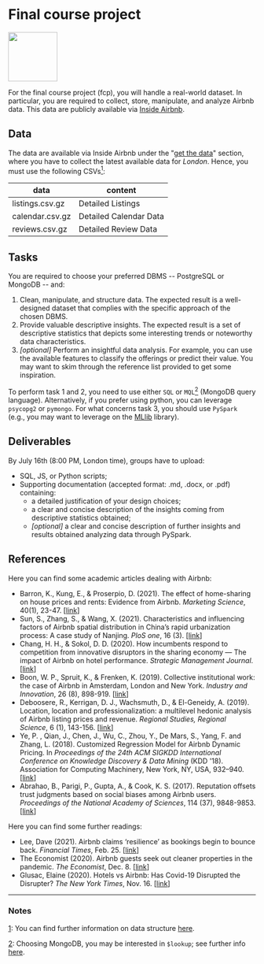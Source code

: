 # Final course project

<img src='https://upload.wikimedia.org/wikipedia/commons/6/69/Airbnb_Logo_Bélo.svg' width=100>

For the final course project (fcp), you will handle a real-world dataset. In
particular, you are required to collect, store, manipulate, and analyze
Airbnb data. This data are publicly available via [Inside Airbnb](http://insideairbnb.com/about.html).

## Data

The data are available via Inside
Airbnb under the "[get the data](http://insideairbnb.com/get-the-data.html)" 
section, where you have to collect the latest available
data for _London_. Hence, you must use the following CSVs<a href="#note1" id="note1ref"><sup>1</sup></a>:


| data            | content                |
|-----------------|------------------------|
| listings.csv.gz | Detailed Listings      |
| calendar.csv.gz | Detailed Calendar Data |
| reviews.csv.gz  | Detailed Review Data   |


## Tasks

You are required to choose your preferred DBMS -- PostgreSQL or MongoDB -- and:

1. Clean, manipulate, and structure data. The expected result is a well-designed dataset that
   complies with the specific approach of the chosen DBMS. 
2. Provide valuable descriptive insights. The expected result is a set of descriptive statistics that
   depicts some interesting trends or noteworthy data characteristics.
3. _[optional]_ Perform an insightful data analysis. For example, you can use the available features
   to classify the offerings or predict their value. You may want to skim through the reference 
   list provided to get some inspiration.

To perform task 1 and 2, you need to use either `SQL` or `MQL`<a href="#note2" id="note2ref"><sup>2</sup></a> (MongoDB query language). 
Alternatively, if you prefer using python, you can leverage `psycopg2` or `pymongo`.
For what concerns task 3, you should use `PySpark` (e.g., you may want to leverage on the
[MLlib](https://spark.apache.org/docs/latest/api/python/reference/pyspark.ml.html) library).

## Deliverables

By July 16th (8:00 PM, London time), groups have to upload:

* SQL, JS, or Python scripts;
* Supporting documentation (accepted format: .md, .docx, or .pdf) containing:
  * a detailed justification of your design choices;
  * a clear and concise description of the insights coming from descriptive
      statistics obtained;
  * _[optional]_ a clear and concise description of further insights and results obtained 
      analyzing data through PySpark. 

## References

Here you can find some academic articles dealing with Airbnb:

* Barron, K., Kung, E., & Proserpio, D. (2021). The effect of home-sharing on house prices and rents: Evidence from Airbnb. _Marketing Science_, 40(1), 23-47. [[link](https://pubsonline.informs.org/doi/pdf/10.1287/mksc.2020.1227?casa_token=NOXeKdG2b0EAAAAA:2JXhlKCcI_hhQ8t2LWmoyBmeblVO3jrvQLAyzaJCrjSarw4I9lc5J6i-rPzQXNGkigDF8Vb0FQ)]
* Sun, S., Zhang, S., & Wang, X. (2021). Characteristics and influencing factors of Airbnb spatial distribution in China’s rapid urbanization process: A case study of Nanjing. _PloS one_, 16 (3). [[link](https://journals.plos.org/plosone/article?id=10.1371/journal.pone.0248647)]
* Chang, H. H., & Sokol, D. D. (2020). How incumbents respond to competition from innovative disruptors in the sharing economy — The impact of Airbnb on hotel performance. _Strategic Management Journal_. [[link](https://onlinelibrary.wiley.com/doi/abs/10.1002/smj.3201)]
* Boon, W. P., Spruit, K., & Frenken, K. (2019). Collective institutional work: the case of Airbnb in Amsterdam, London and New York. _Industry and Innovation_, 26 (8), 898-919. [[link](https://www.tandfonline.com/doi/pdf/10.1080/13662716.2019.1633279)]
* Deboosere, R., Kerrigan, D. J., Wachsmuth, D., & El-Geneidy, A. (2019). Location, location and professionalization: a multilevel hedonic analysis of Airbnb listing prices and revenue. _Regional Studies, Regional Science_, 6 (1), 143-156. [[link](https://www.tandfonline.com/doi/pdf/10.1080/21681376.2019.1592699)]
* Ye, P. , Qian, J., Chen, J., Wu, C., Zhou, Y., De Mars, S.,  Yang, F. and Zhang, L. (2018). Customized Regression Model for Airbnb Dynamic Pricing. In _Proceedings of the 24th ACM SIGKDD International Conference on Knowledge Discovery & Data Mining_ (KDD '18). Association for Computing Machinery, New York, NY, USA, 932–940. [[link](https://dl.acm.org/doi/pdf/10.1145/3219819.3219830)]
* Abrahao, B., Parigi, P., Gupta, A., & Cook, K. S. (2017). Reputation offsets trust judgments based on social biases among Airbnb users. _Proceedings of the National Academy of Sciences_, 114 (37), 9848-9853. [[link](https://www.pnas.org/content/114/37/9848.full)]

Here you can find some further readings:

* Lee, Dave (2021). Airbnb claims ‘resilience’ as bookings begin to bounce back. _Financial Times_, Feb. 25. [[link](https://www.ft.com/content/a64fe523-4415-4002-8f1d-7ae95c352fb0)]
* The Economist (2020). Airbnb guests seek out cleaner properties in the pandemic. _The Economist_, Dec. 8. [[link](https://www.economist.com/graphic-detail/2020/12/08/airbnb-guests-seek-out-cleaner-properties-in-the-pandemic)]
* Glusac, Elaine (2020). Hotels vs Airbnb: Has Covid-19 Disrupted the Disrupter? _The New York Times_, Nov. 16. [[link](https://www.nytimes.com/2020/05/14/travel/hotels-versus-airbnb-pandemic.html)]

------------------------------------------------------------------------------------------------------------------------
    
### Notes

<a id="note1" href="#note1ref">1</a>: You can find further information on data structure [here](https://docs.google.com/spreadsheets/d/1iWCNJcSutYqpULSQHlNyGInUvHg2BoUGoNRIGa6Szc4/edit#gid=982310896).

<a id="note2" href="#note2ref">2</a>: Choosing MongoDB, you may be interested in `$lookup`; see further info [here](https://docs.mongodb.com/manual/reference/operator/aggregation/lookup/). 